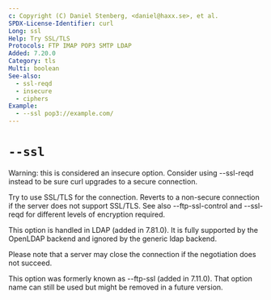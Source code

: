 ```yaml
---
c: Copyright (C) Daniel Stenberg, <daniel@haxx.se>, et al.
SPDX-License-Identifier: curl
Long: ssl
Help: Try SSL/TLS
Protocols: FTP IMAP POP3 SMTP LDAP
Added: 7.20.0
Category: tls
Multi: boolean
See-also:
  - ssl-reqd
  - insecure
  - ciphers
Example:
  - --ssl pop3://example.com/
---
```


# `--ssl`

Warning: this is considered an insecure option. Consider using --ssl-reqd
instead to be sure curl upgrades to a secure connection.

Try to use SSL/TLS for the connection. Reverts to a non-secure connection if
the server does not support SSL/TLS. See also --ftp-ssl-control and --ssl-reqd
for different levels of encryption required.

This option is handled in LDAP (added in 7.81.0). It is fully supported by the
OpenLDAP backend and ignored by the generic ldap backend.

Please note that a server may close the connection if the negotiation does
not succeed.

This option was formerly known as --ftp-ssl (added in 7.11.0). That option
name can still be used but might be removed in a future version.
